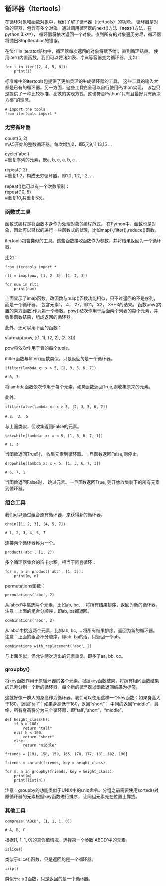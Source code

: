 ## 循环器（Itertools）
在循环对象和函数对象中，我们了解了循环器（itertools）的功能。
循环器是对象的容器，包含有多个对象。通过调用循环器的next()方法（__next__()方法，在python 3.x中），
循环器将依次返回一个对象。直到所有的对象遍历穷尽，循环器将抛出StopIteration的错误。  

在for i in iterator结构中，循环器每次返回的对象将赋予给i，直到循环结束。
使用iter()内置函数，我们可以将诸如表、字典等容器变为循环器。比如： 

	for i in iter([2, 4, 5, 6]):
		print(i)
		
标准库中的itertools包提供了更加灵活的生成循环器的工具。
这些工具的输入大都是已有的循环器。另一方面，这些工具完全可以自行使用Python实现，
该包只是提供了一种比较标准、高效的实现方式。这也符合Python“只有且最好只有解决方案”的理念。  

	# import the tools
	from itertools import *
	
### 无穷循环器
count(5, 2)  
#从5开始的整数循环器，每次增加2，即5,7,9,11,13,15 ...  

cycle('abc')  
#重复序列的元素，既a, b, c, a, b, c ...  

repeat(1.2)  
#重复1.2，构成无穷循环器，即1.2, 1.2, 1.2, ...  

repeat()也可以有一个次数限制：  
repeat(10, 5)  
#重复10,共重复5次。  

### 函数式工具
函数式编程是将函数本身作为处理对象的编程范式。
在Python中，函数也是对象，因此可以轻松的进行一些函数式的处理，比如map(),filter(),reduce()函数。  

itertools包含类似的工具。这些函数接收函数作为参数，并将结果返回为一个循环器。  

比如：  

	from itertools import *
	
	rlt = imap(pow, [1, 2, 3], [1, 2, 3])
	
	for num in rlt:
		print(num)
	
上面显示了imap函数。改函数与map()函数功能相似，只不过返回的不是序列，而是一个循环器。
包含元素1， 4， 27，即1**1， 2**2， 3**3的结果。
函数pow(内置的乘方函数)作为第一个参数。pow()依次作用于后面两个列表的每个元素，并收集函数结果，组成返回的循环器。  

此外，还可以用下面的函数：  

starmap(pow, [(1, 1), (2, 2), (3, 3)])  

pow将依次作用于表的每个tuple。  


ifilter函数与filter()函数类似，只是返回的是一个循环器。  

	ifilter(lambda x: x > 5, [2, 3, 5, 6, 7])
	
	# 6, 7
	
将lambda函数依次作用于每个元素，如果函数返回True,则收集原来的元素。  

此外，  

	ifilterfalse(lambda x: x > 5, [2, 3, 5, 6, 7])
	
	# 2， 3， 5
	
与上面类似，但收集返回False的元素。  

	takewhile(lambda: x: x < 5, [1, 3, 6, 7, 1])
	
	# 1, 3
	
当函数返回True时， 收集元素到循环器。一旦函数返回False,则停止。  

	dropwhile(lambda x: x < 5, [1, 3, 6, 7, 1])  
	
	# 6, 7, 1
	
当函数返回False时， 跳过元素。一旦函数返回True, 则开始收集剩下的所有元素到循环器。  

### 组合工具
我们可以通过组合原有循环器，来获得新的循环器。  

	chain([1, 2, 3], [4, 5, 7])
	
	# 1, 2, 3, 4, 5, 7
	
连接两个循环器称为一个。  

	product('abc', [1, 2])
	
多个循环器集合的笛卡尔积。相当于嵌套循环：  

	for m, n in product('abc', [1, 2]):
		print(m, n)  
		
permutations函数：
		
	permutations('abc', 2)
	
从‘abcd'中挑选两个元素，比如ab, bc, ... 将所有结果排序，返回为新的循环器。  
注意：上面的组合分顺序，即ab, ba都返回。  

	combinations('abc', 2)
	
从’abc'中挑选两个元素，比如ab, bc, ... 将所有结果排序，返回为新的循环器。  
注意：上面的组合不分顺序，即ab, ba的话，只返回一个ab。  

	combinations_with_replacement('abc', 2)
	
与上面类似，但允许两次选出的元素重复。即多了aa, bb, cc。  

### groupby()
将key函数作用于原循环器的各个元素。根据key函数结果，将拥有相同函数结果的元素分到一个新的循环器。每个新的循环器以函数返回结果为标签。  

这就好像一群人的身高作为循环器。我们可以使用这样一个key函数：如果身高大于180，返回“tall”；如果身高低于160，返回“short”；
中间的返回“middle”。最终，所有身高将分为三个循环器，即“tall”,“short”，“middle”。  

	def height_class(h):
		if h > 180:
			return "tall"
		elif h < 160:
			return "short"
		else:
			return "middle"
			
	friends = [191, 158, 159, 165, 170, 177, 181, 182, 190]
	
	friends = sorted(friends, key = height_class)
	
	for m, n in groupby(friends, key = height_class):
		print(m)
		print(list(n))
		
注意：groupby的功能类似于UNIX中的uniq命令。分组之前需要使用sorted()对原循环器的元素根据key函数进行排序，
让同组元素先在位置上靠拢。  

### 其他工具

	compress('ABCD', [1, 1, 1, 0])
	
	# A, B, C
	
根据[1, 1, 1, 0]的真假值情况，选择第一个参数'ABCD'中的元素。  

	islice()  
	
类似于slice()函数，只是返回的是一个循环器。  

	izip()  
	
类似于zip()函数，只是返回的是一个循环器。  
